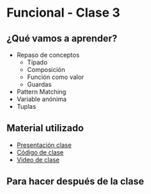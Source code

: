# Funcional - Clase 3

## ¿Qué vamos a aprender?

* Repaso de conceptos
    * Tipado
    * Composición
    * Función como valor
    * Guardas
* Pattern Matching
* Variable anónima
* Tuplas

## Material utilizado

* [Presentación clase](https://docs.google.com/presentation/d/1_4iPCBdaMmrRvql40RL6EGFNWl-1Ovog5d2Ns4e1neA/edit?usp=sharing)
* [Código de clase](https://github.com/pdep-st/seguimiento/blob/main/seguimiento/2021/funcional/practica/clase3.hs)
* [Video de clase](https://www.youtube.com/playlist?list=PLtMHMXFOjfDAp5WPRCsX36g8kwqKr1IOa)

## Para hacer después de la clase





